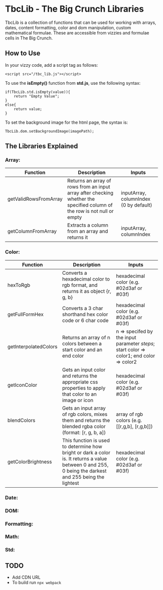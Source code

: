 # TbcLib - The Big Crunch Libraries

TbcLib is a collection of functions that can be used for working with arrays, dates, content formatting, color and dom manipulation, custom mathematical formulae. These are accessible from vizzies and formulae cells in The Big Crunch.

## How to Use

In your vizzy code, add a script tag as follows:
```
<script src="/tbc_lib.js"></script>
```

To use the **isEmpty()** function from **std.js**, use the following syntax:
```
if(TbcLib.std.isEmpty(value)){
    return "Empty Value";
}
else{
    return value;
}
```

To set the background image for the html page, the syntax is:
```
TbcLib.dom.setBackgroundImage(imagePath);
```

## The Libraries Explained

### Array:
        
| Function | Description | Inputs | 
| -------- | ----------- | ------ | 
| getValidRowsFromArray | Returns an array of rows from an input array after checking whether the specified column of the row is not null or empty | inputArray, columnIndex (0 by default) | 
| getColumnFromArray | Extracts a column from an array and returns it | inputArray, columnIndex |

### Color:

| Function | Description | Inputs | 
| -------- | ----------- | ------ | 
| hexToRgb | Converts a hexadecimal color to rgb format, and returns it as object {r, g, b} | hexadecimal color (e.g. #02d3af or #03f) | 
| getFullFormHex | Converts a 3 char shorthand hex color code or 6 char code | hexadecimal color (e.g. #02d3af or #03f) |
| getInterpolatedColors | Returns an array of n colors between a start color and an end color | n => specifed by the input parameter *steps*; start color => color1; end color => color2 |
| getIconColor | Gets an input color and returns the appropriate css properties to apply that color to an image or icon | hexadecimal color (e.g. #02d3af or #03f) |
| blendColors | Gets an input array of rgb colors, mixes them and returns the blended rgba color (format: [r, g, b, a]) | array of rgb colors (e.g. [[r,g,b], [r,g,b]]) | 
| getColorBrightness | This function is used to determine how bright or dark a color is. It returns a value between 0 and 255, 0 being the darkest and 255 being the lightest | hexadecimal color (e.g. #02d3af or #03f) |

### Date:

### DOM:

### Formatting:

### Math:

### Std:


## TODO

- Add CDN URL
- To build run `npx webpack`